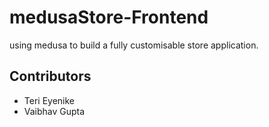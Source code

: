 # medusaStore-Frontend

using medusa to build a fully customisable store application.

## Contributors

- Teri Eyenike
- Vaibhav Gupta
